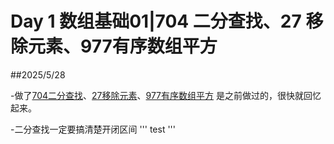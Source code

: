 # Day 1 数组基础01|704 二分查找、27 移除元素、977有序数组平方

##2025/5/28

-做了[704二分查找](https://leetcode.cn/problems/binary-search/)、[27移除元素](https://leetcode.cn/problems/remove-element/description/)、[977有序数组平方](https://leetcode.cn/problems/squares-of-a-sorted-array/) 是之前做过的，很快就回忆起来。

-二分查找一定要搞清楚开闭区间
'''
test
'''
